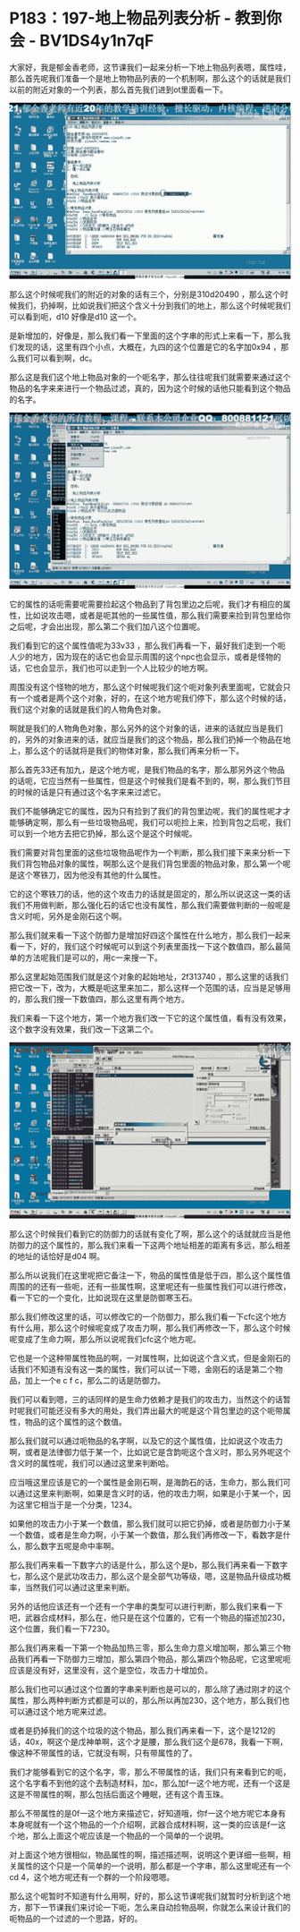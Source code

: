 # P183：197-地上物品列表分析 - 教到你会 - BV1DS4y1n7qF

大家好，我是郁金香老师，这节课我们一起来分析一下地上物品列表嗯，属性哇，那么首先呢我们准备一个是地上物物品列表的一个机制啊，那么这个的话就是我们以前的附近对象的一个列表，那么首先我们进到ot里面看一下。



![](img/5590f859f46522458fb57bda1c39fe7a_1.png)

那么这个时候呢我们的附近的对象的话有三个，分别是310d20490 ，那么这个时候我们，扔掉啊，比如说我们把这个含义十分到我们的地上，那么这个时候呢我们可以看到呃，d10 好像是d10 这一个。

是新增加的，好像是，那么我们看一下里面的这个字串的形式上来看一下，那么我们发现的话，这里有四个小点，大概在，九四的这个位置是它的名字加0x94 ，那么我们可以看到啊，dc。

那么这是我们这个地上物品对象的一个呃名字，那么往往呢我们就需要来通过这个物品的名字来来进行一个物品过滤，真的，因为这个时候的话他只能看到这个物品的名字。



![](img/5590f859f46522458fb57bda1c39fe7a_3.png)

它的属性的话呃需要呢需要捡起这个物品到了背包里边之后呢，我们才有相应的属性，比如说攻击嗯，或者是呃其他的一些属性值，那么我们需要来捡到背包里给你之后呢，才会出出现，那么第二个我们加八这个位置呢。

我们看到它的这个属性值呢为33v33 ，那么我们再看一下，最好我们走到一个呃人少的地方，因为现在的话它也会显示周围的这个npc也会显示，或者是怪物的话，它也会显示，我们也可以走到一个人比较少的地方啊。

周围没有这个怪物的地方，那么这个时候呢我们这个呃对象列表里面呢，它就会只有一个或者是两个这个对象，好的，在这个地方呢我们停下，那么这个时候的话，我们这个对象的话就是我们的人物角色对象。

啊就是我们的人物角色对象，那么另外的这个对象的话，进来的话就应当是我们的，另外的对象进来的话，就应当是我们的这个物品，那么我们扔掉一个物品在地上，那么这个的话就将是我们的物体对象，那么我们再来分析一下。

那么首先33还有加九，是这个地方呢，是我们物品的名字，那么那另外这个物品的话呃，它应当然有一些属性，但是这个时候我们是看不到的，啊，那么我们节目的时候的话是只有通过这个名字来来过滤它。

我们不能够确定它的属性，因为只有捡到了我们的背包里边呢，我们的属性呢才才能够确定啊，那么有一些垃圾物品呢，我们可以呃捡上来，捡到背包之后呢，我们可以到一个地方去把它扔掉，那么这个是这个时候呢。

我们需要对背包里面的这些垃圾物品呢作为一个判断，那么我们接下来来分析一下我们背包物品对象的属性，啊那么这个是我们背包里面的物品对象，那么第一个呢是这个寒铁刀，因为他没有其他的什么属性。

它的这个寒铁刀的话，他的这个攻击力的话就是固定的，那么所以说这这一类的话我们不用做判断，那么强化石的话它也没有属性，那么我们需要做判断的一般呢是含义时呃，另外是金刚石这个啊。

那么我们就来看一下这个防御力是增加好四这个属性在什么地方，那么我们一起来看一下，好的，我们这个时候呢可以到这个列表里面找一下这个数值四，那么最简单的方法呢我们是可以的，用c一来搜一下。

那么这里起始范围我们就是这个对象的起始地址，2f313740 ，那么这里的话我们把它改一下，改为，大概是呃这里来加二，那么这样一个范围的话，应当是足够用的，那么我们搜一下数值四，那么这里有两个地方。

我们来看一下这个地方，第一个地方我们改一下它的这个属性值，看有没有效果，这个数字没有效果，我们改一下这第二个。



![](img/5590f859f46522458fb57bda1c39fe7a_5.png)

那么这个时候我们看到它的防御力的话就有变化了啊，那么这个的话就就应当是他防御力的这个属性的，那么我们来看一下这两个地址相差的距离有多远，那么相差的地址的话恰好是d04 啊。

那么所以说我们在这里呢把它备注一下，物品的属性值是低于四，那么这个属性值周围的的还有一些呃，还有一些属性啊，这里呢还有一些属性我们可以进行修改，看一下它的一个变化，比如说现在这里是防御寒玉石。

那么我们修改这里的话，可以修改它的一个防御力，那么我们看一下cfc这个地方有什么用，那么这个时候呢变成了攻击力啊，那么我们再修改一下，那么这个时候呢变成了生命力啊，那么所以说呢我们cfc这个地方呢。

它也是一个这种带属性物品的啊，一对属性啊，比如说这个含义式，但是金刚石的话我们不知道有没有这一类的属性，我们可以试一下嗯，金刚石的话是第二个物品，加上一个e c f c，那么二的话是防御力。

我们可以看到嗯，三的话同样的是生命力依赖才是我们的攻击力，当然这个的话暂时呢我们可能还没有多大的用处，我们弄出最大的呢是这个背包里边的这个呃带属性，物品的这个属性的这个数值。

那么我们就可以通过呃物品的名字啊，以及它的这个属性值，比如说这个攻击力啊，或者是法律御力低于某一个，比如说它是含韵呃这个含义时，那么另外呢这个含义时的属性呢，我们可以通过这里来判断哈。

应当哦这里应该是它的一个属性是金刚石啊，是海韵石的话，生命力，那么我们可以通过这里来判断啊，如果是含义时的话，他的攻击力啊，如果是小于某一个，因为这里它相当于是一个分类，1234。

如果他的攻击力小于某一个数值，那么我们就可以把它扔掉，或者是防御力小于某一个数值，或者是生命力啊，小于某一个数值，那么我们再修改一下，看数字是什么，那么数字五呢是命中率啊。

那么我们再来看一下数字六的话是什么，那么这个是b，那么我们再来看一下数字七，那么这个是武功攻击力，那么这个是全部气功等级，嗯，这是物品升级成功概率，当然我们可以通过这里来判断。

另外的话他应该还有一个还有一个字串的类型可以进行判断，那么我们来看一下吧，武器合成材料，那么在，他只是在这个位置的，它有一个物品的描述加230，这个位置，我们看一下7230。

那么我们再来看一下第一个物品加热三零，那么生命力意义增加啊，那么第三个物品我们再看一下防御力三增加，那么第四个物品，那么第四个物品呢，它这里呢呃应该是没有好，这里没有，这个是空位，攻击力十增加负。

那么我们也可以通过这个位置的字串来判断也是可以的，那么除了通过刚才的这个属性，那么两种判断方式都是可以的，那么所以再加230，这个地方，那么我们也可以通过这个地方呢来过滤。

或者是扔掉我们的这个垃圾的这个物品，那么我们再来看一下，这个是1212的话，40x，啊这个是戊神单啊，这个才是腰，那么我们这个是678，我看一下啊，像这种不带属性的话，它就没有啊，只有带属性的了。

我们才能够看到它的这个名字，零，那么不带属性的话，我们只有来看到它的呃，这个名字看不到他的这个去制造材料，加c，那么加f一这个地方呢，还有一个这是这是不带属性的啊，那么包括后面这个睡眠，还有这个青玉珠。

那么不带属性的是0f一这个地方来描述它，好知道哦，你f一这个地方呢它本身有本身呢就有一个这个物品的一个介绍啊，武器合成材料啊，这一类的应该是f一这个地，那么上面这个呢应该是一个物品的一个简单的一个说明。

对上面这个地方很相似，物品属性的啊，描述描述啊，说明这个更详细一些啊，相关属性的这个只是一个简单的一个说明，那么都是一个字串，那么这里呢还有一个cd 4，这个地方呢还有一个群的一个阶段嗯嗯。

那么这个呢暂时不知道有什么用啊，好的，那么这节课呢我们就暂时分析到这个地方，那下一节课我们来讨论一下呃，怎么来自动捡物品啊，你就怎么来设计我们的呃物品的一个过滤的一个思路，好的。

